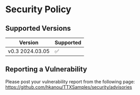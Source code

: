 # Security Policy

## Supported Versions

| Version | Supported          |
| ------- | ------------------ |
| v0.3 2024.03.05| :white_check_mark: |

## Reporting a Vulnerability

Please post your vulnerability report from the following page: https://github.com/hkanou/TTXSamples/security/advisories
